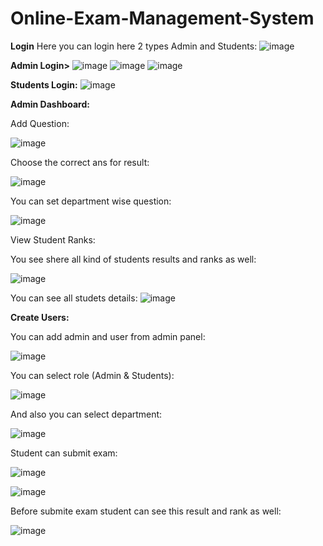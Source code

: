 # Online-Exam-Management-System
**Login**
Here you can login here 2 types Admin and Students:
![image](https://github.com/user-attachments/assets/38eb1cc2-e26e-42bb-b43e-845010735cd0)



**Admin Login>**
![image](https://github.com/user-attachments/assets/6cb199e1-d399-4082-bdba-473f7114f377)
![image](https://github.com/user-attachments/assets/c7a8c141-1cc3-4e2e-8542-24ecf446e3a2)
![image](https://github.com/user-attachments/assets/10e2643c-ca5e-4d25-9d7a-25f26d9cda5c)


**Students Login:**
![image](https://github.com/user-attachments/assets/e9280d91-288d-408f-83f1-af5b48062ab5)


**Admin Dashboard:**

Add Question:

![image](https://github.com/user-attachments/assets/7752ae13-fddc-40d0-95f7-05242aa0cf8f)


Choose the correct ans for result:

![image](https://github.com/user-attachments/assets/4bca473f-bda7-4e59-a439-b39847f421bf)


You can set department wise question:


![image](https://github.com/user-attachments/assets/dac05af1-459d-4fd5-8ed4-d2a0696e15b2)


View Student Ranks:


You see shere all kind of students results and ranks as well:


![image](https://github.com/user-attachments/assets/6e5d71c7-c8f9-46c3-b16a-5e9ec212f883)

You can see all studets details:
![image](https://github.com/user-attachments/assets/269e689e-0274-4c9b-bd0e-137bdba066d8)


**Create Users:**

You can add admin and user from admin panel:


![image](https://github.com/user-attachments/assets/5b66373e-7577-4557-afa5-ea1f934f56d2)



You can select role (Admin & Students):



![image](https://github.com/user-attachments/assets/ba4aa78e-87f3-44d1-8664-9ad409b751f8)



And also you can select department:


![image](https://github.com/user-attachments/assets/a05ce6ed-95b7-4c2c-98dd-c3367b57081f)



Student can submit exam:

![image](https://github.com/user-attachments/assets/adb228d4-0600-4ce3-975c-dc787cc38010)


![image](https://github.com/user-attachments/assets/2ac15de1-8307-427e-9bd0-be5cb56a8cdb)


Before submite exam student can see this result and rank as well:

![image](https://github.com/user-attachments/assets/373cbf1a-193a-4746-9b94-1151b13231ea)
